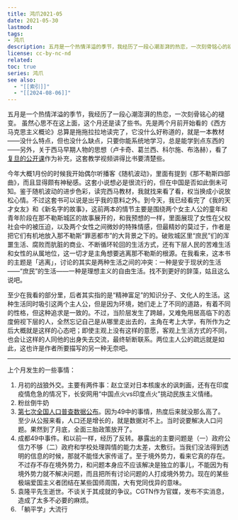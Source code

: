 ```yaml
---
title: 鸿爪2021-05
date: 2021-05-30
lastmod: 
tags: 
- 鸿爪
description: 五月是一个热情洋溢的季节，我经历了一段心潮澎湃的热恋，一次刻骨铭心的褪变。
license: cc-by-nc-nd
related: 
toc: true
series: 鸿爪
see also:
  - "[[索引]]"
  - "[[2024-08-06]]"
---
```


五月是一个热情洋溢的季节，我经历了一段心潮澎湃的热恋，一次刻骨铭心的褪变。 虽然心思不在这上面，这个月还是读了些书。先是两个月前开始看的《西方马克思主义概论》总算是拖拖拉拉地读完了，它没什么好称道的，就是一本教材——没什么特点，但也没什么缺点，只要你能系统地学习，总是能学到点东西的——另外，关于西马早期人物的思想（卢卡奇、葛兰西、科尔施、布洛赫），看了[复旦的公开课](https://www.bilibili.com/video/BV1Vx411u7A3)作为补充，这套教学视频讲得比书要清楚些。

今年大概1月份的时候我开始偶尔听播客《随机波动》，里面有提到《那不勒斯四部曲》，而且显得颇有神秘感。这套小说想必是很流行的，但在中国是否如此倒未可知。鉴于随机波动的进步色彩，读完西马教材，我就找来看了看，权当换成小说放松心情。不过这套书可以说是出乎我的意料之外。到今天，我已经看完了《我的天才女友》和《新名字的故事》，这前两本的情节主要是围绕两个女主人公的童年和青年阶段在那不勒斯城区的故事展开的，和我预想的一样，里面展现了女性在父权社会中的被压迫，以及两个女性之间微妙的特殊情感，但最精妙的莫过于，作者是把它们有机地放入那不勒斯“罪恶都市”的大背景之下的。破败城区里“庶民”们的浑噩生活、腐败而肮脏的商业、不断循环轮回的生活方式，还有下层人民的苦难生活和女性的从属地位，这一切才是主角想要逃离那不勒斯的根源。在我看来，这本书的主题是「逃离」，讨论的其实是两种生活之间的冲突：一种是安于现状的生活——“庶民”的生活——一种是理想主义的自由生活。找不到更好的辞藻，姑且这么说吧。

至少在我看的部分里，后者其实指的是“精神富足”的知识分子、文化人的生活。这种生活同时吸引这两个主人公，但是因为环境，她们走上了不同的道路，有着不同的性格，但这种追求是一致的。不过，当阶层发生了跨越，又难免用居高临下的态度俯视下层的人，全然忘记自己是从哪里走出去的，主角在考上大学，有所作为之后大概就是这样的心态吧；即使主观上没有这样的意愿，客观上生活方式的不同，也会让这样的人同他的出身失去交流，最终斩断联系。两位主人公的疏远就是如此，这也许是作者所要描写的另一种无奈吧。

* * *

上个月发生的一些事情：

1.  月初的战狼外交。主要有两件事：赵立坚对日本核废水的讽刺画，还有在印度疫情危急的情况下，长安网用“中国点火vs印度点火”挑动民族主义情绪。
2.  粉丝倒牛奶
3.  [第七次全国人口普查数据公布](http://www.xinhuanet.com/fortune/2021-05/11/c_1127432566.htm)。因为49中的事情，热度后来就没那么高了。 至少从公报来看，人口还是增长的，就是数据对不上。当时说要解决人口问题。果然到了月底，全面三胎政策放开了。
4.  成都49中事件。和以前一样，经历了反转。暴露出的主要问题是（一）政府公信力不够（二）政府和学校处理舆情的能力太差，太敷衍。当我们没法得到透明的信息的时候，那就不能怪大家传谣了。至于境外势力，看来它真的存在。不过存不存在境外势力，和问题本身应不应该解决是独立的事儿，不能因为有境外势力就不解决问题，而且把所有讨论问题的人打成境外势力。现在的某些极端爱国主义者团结在某些国师周围，大有党同伐异的意味。
5.  袁隆平先生逝世。不谈关于其成就的争议。CGTN作为官媒，发布不实消息，造成了太多不必要的麻烦。
6.  「躺平学」大流行
